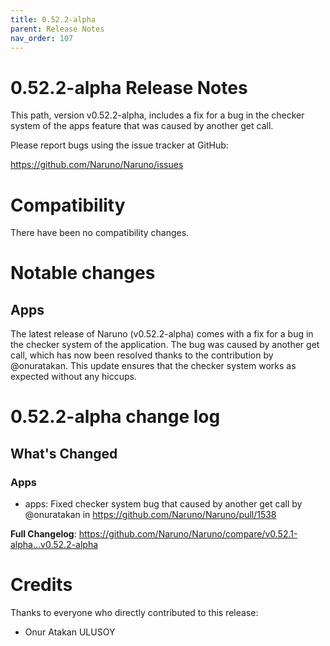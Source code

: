 ```yaml
---
title: 0.52.2-alpha
parent: Release Notes
nav_order: 107
---
```


# 0.52.2-alpha Release Notes

This path, version v0.52.2-alpha, includes a fix for a bug in the checker system of the apps feature that was caused by another get call.

Please report bugs using the issue tracker at GitHub:

<https://github.com/Naruno/Naruno/issues>

# Compatibility

There have been no compatibility changes.

# Notable changes

## Apps
The latest release of Naruno (v0.52.2-alpha) comes with a fix for a bug in the checker system of the application. The bug was caused by another get call, which has now been resolved thanks to the contribution by @onuratakan. This update ensures that the checker system works as expected without any hiccups.

# 0.52.2-alpha change log

<!-- Release notes generated using configuration in .github/release.yml at master -->

## What's Changed
### Apps
* apps: Fixed checker system bug that caused by another get call by @onuratakan in https://github.com/Naruno/Naruno/pull/1538


**Full Changelog**: https://github.com/Naruno/Naruno/compare/v0.52.1-alpha...v0.52.2-alpha

# Credits

Thanks to everyone who directly contributed to this release:

- Onur Atakan ULUSOY
